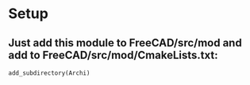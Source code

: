 # Setup
## Just add this module to FreeCAD/src/mod and add to FreeCAD/src/mod/CmakeLists.txt:
```
add_subdirectory(Archi)
```
